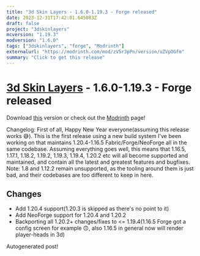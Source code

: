 ```yaml
---
title: "3d Skin Layers - 1.6.0-1.19.3 - Forge released"
date: 2023-12-31T17:42:01.645083Z
draft: false
project: "3dskinlayers"
mcversion: "1.19.3"
modversion: "1.6.0"
tags: ["3dskinlayers", "forge", "Modrinth"]
externalurl: "https://modrinth.com/mod/zV5r3pPn/version/uZVpOGfm"
summary: "Click to get this release"
---
```

# [3d Skin Layers](/project/3dskinlayers) - 1.6.0-1.19.3 - Forge released
Download [this](https://modrinth.com/mod/zV5r3pPn/version/uZVpOGfm) version or check out the [Modrinth](https://modrinth.com/mod/zV5r3pPn) page!

Changelog: First of all, Happy New Year everyone(assuming this release works 😅).
This is the first release using a new build system I've been working on that maintains 1.20.4-1.16.5 Fabric/Forge/NeoForge all in the same codebase. Assuming everything goes well, this means that 1.16.5, 1.17.1, 1.18.2, 1.19.2, 1.19.3, 1.19.4, 1.20.2 etc will all become supported and maintained, and contain all the latest and greatest features and bugfixes. 
Note: 1.8 and 1.12.2 remain unsupported, as the tooling around them is just bad, and their codebases are too different to keep in here.
## Changes
- Add 1.20.4 support(1.20.3 is skipped as there's no point to it)
- Add NeoForge support for 1.20.4 and 1.20.2
- Backporting all 1.20.2+ changes/fixes to <= 1.19.4(1.16.5 Forge got a config screen for example 🙃, also 1.16.5 in general now will render player-heads in 3d)

Autogenerated post!

